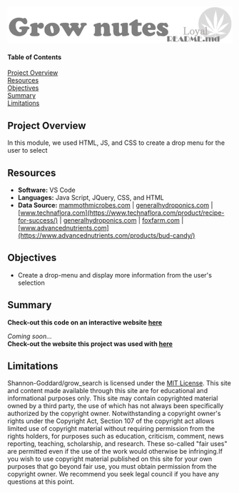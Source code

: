 ![header](/pics/header.png)
 
#### Table of Contents  

[Project Overview](#project-overview)  
[Resources](#resources)  
[Objectives](#objectives)  
[Summary](#summary)    
[Limitations](#limitations)  
  
## Project Overview  
In this module, we used HTML, JS, and CSS to create a drop menu for the user to select

## Resources  
- **Software:** VS Code   
- **Languages:** Java Script, JQuery, CSS, and HTML  
- **Data Source:** [mammothmicrobes.com](https://mammothmicrobes.com/product/mammoth-silica/) | [generalhydroponics.com](https://generalhydroponics.com/products/biothrive/) | [www.technaflora.com](https://www.technaflora.com/product/recipe-for-success/) | [generalhydroponics.com](https://generalhydroponics.com/products/flora-series/) | [foxfarm.com](https://foxfarm.com/product/foxfarm-soil-liquid-trio-pack) | [www.advancednutrients.com](https://www.advancednutrients.com/products/bud-candy/)    

## Objectives  
- Create a drop-menu and display more information from the user's selection   

## Summary
**Check-out this code on an interactive website [here](https://shannon-goddard.github.io/grow_nutrients/)**  

*Coming soon...*  
**Check-out the website this project was used with [here](https://www.loyal9.app/)**

## Limitations  
Shannon-Goddard/grow_search is licensed under the [MIT License](https://github.com/Shannon-Goddard/grow_search/blob/main/LICENSE). This site and content made available through this site are for educational and informational purposes only. This site may contain copyrighted material owned by a third party, the use of which has not always been specifically authorized by the copyright owner. Notwithstanding a copyright owner's rights under the Copyright Act, Section 107 of the copyright act allows limited use of copyright material without requiring permission from the rights holders, for purposes such as education, criticism, comment, news reporting, teaching, scholarship, and research. These so-called "fair uses" are permitted even if the use of the work would otherwise be infringing.If you wish to use copyright material published on this site for your own purposes that go beyond fair use, you must obtain permission from the copyright owner. We recommend you seek legal council if you have any questions at this point.
